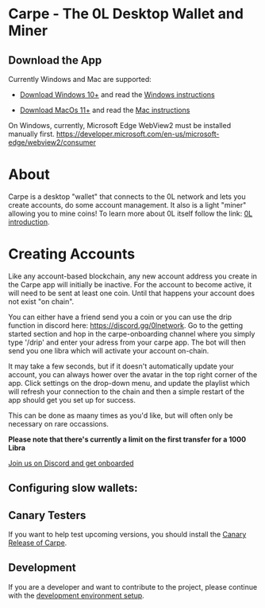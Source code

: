 # Carpe - The 0L Desktop Wallet and Miner

## Download the App

Currently Windows and Mac are supported:

- [Download Windows 10+](https://github.com/0LNetworkCommunity/carpe/releases/download/v1.0.2/carpe_1.0.2_x64_en-US.msi) and read the [Windows instructions](docs/start-carpe-windows.md)

- [Download MacOs 11+](https://github.com/0LNetworkCommunity/carpe/releases/download/v1.0.2/carpe_1.0.2_x64.dmg) and read the [Mac instructions](docs/start-carpe-mac.md)

On Windows, currently, Microsoft Edge WebView2 must be installed manually first.
https://developer.microsoft.com/en-us/microsoft-edge/webview2/consumer

# About

Carpe is a desktop "wallet" that connects to the 0L network and lets you create accounts, do some account management. It also is a light "miner" allowing you to mine coins! To learn more about 0L itself follow the link: [0L introduction](https://github.com/OLSF/libra#readme).

# Creating Accounts

Like any account-based blockchain, any new account address you create in the Carpe app will initially be inactive. For the account to become active, it will need to be sent at least one coin. Until that happens your account does not exist "on chain". 

You can either have a friend send you a coin or you can use the drip function in discord here: https://discord.gg/0lnetwork. Go to the getting started section and hop in the carpe-onboarding channel where you simply type '/drip' and enter your adress from your carpe app. The bot will then send you one libra which will activate your account on-chain.

It may take a few seconds, but if it doesn't automatically update your account, you can always hower over the avatar in the top right corner of the app. Click settings on the drop-down menu, and update the playlist which will refresh your connection to the chain and then a simple restart of the app should get you set up for success. 

This can be done as maany times as you'd like, but will often only be necessary on rare occassions.

**Please note that there's currently a limit on the first transfer for a 1000 Libra**

[Join us on Discord and get onboarded](https://discord.gg/AzCp63pggW)

## Configuring slow wallets:

## Canary Testers

If you want to help test upcoming versions, you should install the [Canary Release of Carpe](docs/canary-releases.md).

## Development

If you are a developer and want to contribute to the project, please continue with the [development environment setup](docs/devs/get-started.md).
